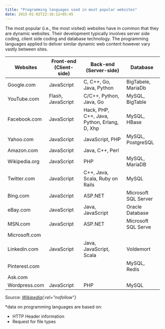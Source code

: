 ```yaml
---
title: "Programming languages used in most popular websites"
date: 2015-01-02T22:16:12+05:45
---
```


The most popular (i.e., the most visited) websites have in common that they are dynamic websites. Their development typically involves server side coding, client side coding and database technology. The programming languages applied to deliver similar dynamic web content however vary vastly between sites.

| Websites      | Front-end (Client-side) | Back-end (Server-side)                       | Database             |
| ------------- | ----------------------- | -------------------------------------------- | -------------------- |
| Google.com    | JavaScript              | C, C++, Go, Java, Python                     | BigTabele, MariaDb   |
| YouTube.com   | Flash, JavaScript       | C/C++, Python, Java, Go                      | MySQL, BigTable      |
| Facebook.com  | JavaScript              | Hack, PHP, C++, Java, Python, Erlang, D, Xhp | MySQL, HBase         |
| Yahoo.com     | JavaScript              | JavaScript, PHP                              | MySQL, PostgreSQL    |
| Amazon.com    | JavaScript              | Java, C++, Perl                              |                      |
| Wikipedia.org | JavaScript              | PHP                                          | MySQL, MariaDB       |
| Twitter.com   | JavaScript              | C++, Java, Scala, Ruby on Rails              | MySQL                |
| Bing.com      | JavaScript              | ASP.NET                                      | Microsoft SQL Server |
| eBay.com      | JavaScript              | Java, JavaScript                             | Oracle Database      |
| MSN.com       | JavaScript              | ASP.NET                                      | Microsoft SQL Serve  |
| Microsoft.com |                         |                                              |                      |
| Linkedin.com  | JavaScript              | Java, JavaScript, Scala                      | Voldemort            |
| Pinterest.com |                         |                                              | MySQL, Redis         |
| Ask.com       |                         |                                              |                      |
| Wordpress.com | JavaScript              | PHP                                          | MySQL                |

Source: _[Wikipedia](http://en.wikipedia.org/wiki/Programming_languages_used_in_most_popular_websites){:rel="nofollow"}_

\*data on programming languages are based on:

- HTTP Header information
- Request for file types

